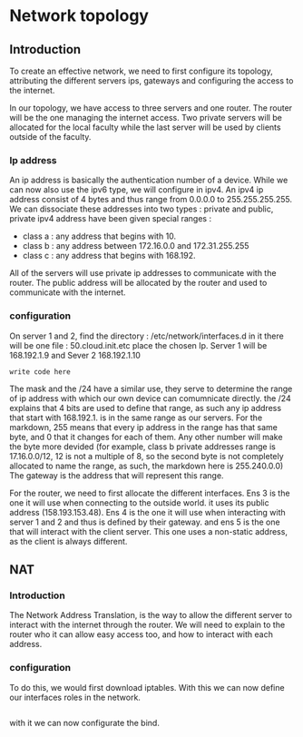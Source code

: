 # Network topology

## Introduction

To create an effective network, we need to first configure its topology, attributing the different servers ips, gateways and configuring the access to the internet.

In our topology, we have access to three servers and one router. The router will be the one managing the internet access. Two private servers will be allocated for the local faculty while the last server will be used by clients outside of the faculty.

### Ip address

An ip address is basically the authentication number of a device. While we can now also use the ipv6 type, we will configure in ipv4.
An ipv4 ip address consist of 4 bytes and thus range from 0.0.0.0 to 255.255.255.255.
We can dissociate these addresses into two types : private and public, private ipv4 address have been given special ranges :

-   class a : any address that begins with 10.
-   class b : any address between 172.16.0.0 and 172.31.255.255
-   class c : any address that begins with 168.192.

All of the servers will use private ip addresses to communicate with the router. The public address will be allocated by the router and used to communicate with the internet.

### configuration

On server 1 and 2, find the directory : /etc/network/interfaces.d
in it there will be one file : 50.cloud.init.etc
place the chosen Ip.
Server 1 will be 168.192.1.9 and Sever 2 168.192.1.10

```
write code here
```

The mask and the /24 have a similar use, they serve to determine the range of ip address with which our own device can comumnicate directly. the /24 explains that 4 bits are used to define that range, as such any ip address that start with 168.192.1. is in the same range as our servers. For the markdown, 255 means that every ip address in the range has that same byte, and 0 that it changes for each of them. Any other number will make the byte more devided (for example, class b private addresses range is 17.16.0.0/12, 12 is not a multiple of 8, so the second byte is not completely allocated to name the range, as such, the markdown here is 255.240.0.0)
The gateway is the address that will represent this range.

For the router, we need to first allocate the different interfaces. Ens 3 is the one it will use when connecting to the outside world. it uses its public address (158.193.153.48). Ens 4 is the one it will use when interacting with server 1 and 2 and thus is defined by their gateway. and ens 5 is the one that will interact with the client server. This one uses a non-static address, as the client is always different.

## NAT

### Introduction

The Network Address Translation, is the way to allow the different server to interact with the internet through the router. We will need to explain to the router who it can allow easy access too, and how to interact with each address.

### configuration

To do this, we would first download iptables.
With this we can now define our interfaces roles in the network.

```
```

with it we can now configurate the bind.
